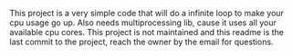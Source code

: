 This project is a very simple code that will do a infinite loop to make your cpu usage go up.
Also needs multiprocessing lib, cause it uses all your available cpu cores.
This project is not maintained and this readme is the last commit to the project, reach the owner by the email for questions.
